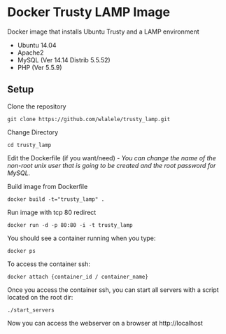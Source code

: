 # Docker Trusty LAMP Image
Docker image that installs Ubuntu Trusty and a LAMP environment
- Ubuntu 14.04
- Apache2
- MySQL (Ver 14.14 Distrib 5.5.52)
- PHP (Ver 5.5.9)

Setup
-----

Clone the repository
```
git clone https://github.com/wlalele/trusty_lamp.git
```
Change Directory
```
cd trusty_lamp
```
Edit the Dockerfile (if you want/need) -
_You can change the name of the non-root unix user that is going to be created and the root password for MySQL._

Build image from Dockerfile
```
docker build -t="trusty_lamp" .
```
Run image with tcp 80 redirect
```
docker run -d -p 80:80 -i -t trusty_lamp
```
You should see a container running when you type:
```
docker ps
```
To access the container ssh:
```
docker attach {container_id / container_name}
```
Once you access the container ssh, you can start all servers with a script located on the root dir:
```
./start_servers
```
Now you can access the webserver on a browser at http://localhost

